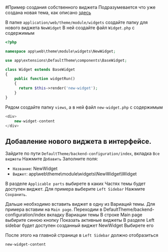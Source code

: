 #Пример создания собственного виджета
Подразумевается что уже создана новая тема, как описано [здесь](theme-skelet-creation.md)

В папке `application/web/theme/module/widgets` создайте папку для нового виджета `NewWidget`
В ней создайте файл `Widget.php` с содержимым
```php
<?php

namespace app\web\theme\module\widgets\NewWidget;

use app\extensions\DefaultTheme\components\BaseWidget;

class Widget extends BaseWidget
{
    public function widgetRun()
    {
      return $this->render('new-widget');
    }
}
```

Рядом создайте папку `views`, а в ней файл `new-widget.php` с содержимым
```php
<div>
    new-widget-content
</div>
```

## Добавление нового виджета в интерфейсе.
Зайдите по пути `DefaultTheme/backend-configuration/index`, вкладка `Все виджеты`
Нажмите `Добавить`
Заполните поля:
- `Название`: NewWidget
- `Виджет`: app\web\theme\module\widgets\NewWidget\Widget

В разделе  `Applicable parts` выбирете в каких Частях темы будет доступен виджет.
Для примера выберите `Left Sidebar`
Нажмите `Сохранить`.

Дальше необходимо вставить виджет в одну из Вариаций темы.
Для примера вставим на `Main page`.
Переходим в DefaultTheme/backend-configuration/index вкладку Вариации темы
В строке Main page выбирите синюю кнопку Показать активные виджеты
В разделе Left sidebar будет доступен созданный виджет NewWidget
Выбирете его

После этого на главной странице в `Left Sidebar` должно отобразиться 
```
new-widget-content
```
